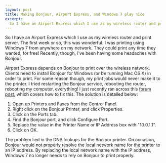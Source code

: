 ```yaml
--- 
layout: post
title: Making Bonjour, Airport Express, and Windows 7 play nice
excerpt:
  So I have an Airport Express which I use as my wireless router and print server. The first week or so, this was wonderful. I was printing using Windows 7 from anywhere on my network. They could print any time they wanted, for free! Recently, though, I've been having some headaches with Bonjour.
---
```

So I have an Airport Express which I use as my wireless router and print server. The first week or so, this was wonderful. I was printing using Windows 7 from anywhere on my network. They could print any time they wanted, for free! Recently, though, I've been having some headaches with Bonjour.

Airport Express depends on Bonjour to print over the wireless network. Clients need to install Bonjour for Windows (or be running Mac OS X) in order to print. For some reason though, my print jobs would never make it to the printer. I tried restarting the Bonjour service, rebooting the router, rebooting my computer, everything! I just recently ran across this <a href="http://social.answers.microsoft.com/Forums/en-US/w7hardware/thread/e1a0e074-c844-4982-b353-ea7d859a554a" target="_blank">forum post</a>, which covers how to fix this. The solution is detailed below:
<ol>
	<li>Open up Printers and Faxes from the Control Panel.</li>
	<li>Right click on the Bonjour Printer, and click Properties.</li>
	<li>Click on the Ports tab.</li>
	<li>Find the Bonjour port, and click Configure Port.</li>
	<li>Replace the value in the Printer Name or IP Address box with "10.0.1.1".</li>
	<li>Click on OK.</li>
</ol>
The problem lied in the DNS lookups for the Bonjour printer. On occasion, Bonjour would not properly resolve the local network name for the printer to an IP address. By replacing the local network name with the IP address, Windows 7 no longer needs to rely on Bonjour to print properly.
